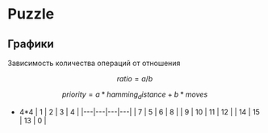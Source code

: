 # Puzzle
## Графики
Зависимость количества операций от отношения 
```math
ratio = a / b
```
```math
priority = a * hamming_distance + b*moves
```
- 4*4
  | 1  |  2 |  3 |  4 |
  |---|---|---|---|
  | 7  | 5  | 6 | 8  |
  | 9  | 10  | 11  |  12 |
  | 14  | 15   | 13  | 0  |